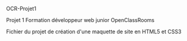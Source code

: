 OCR-Projet1

Projet 1 Formation développeur web junior OpenClassRooms

Fichier du projet de création d'une maquette de site en HTML5 et CSS3
